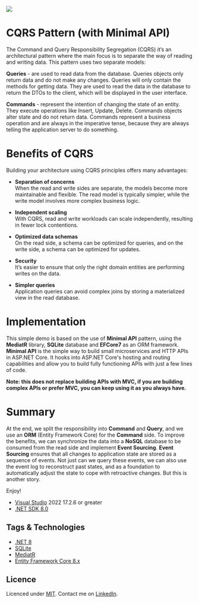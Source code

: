 ![](res/Title.jpg)

# CQRS Pattern (with Minimal API)
The Command and Query Responsibility Segregation (CQRS) it’s an architectural pattern where the main focus is to separate the way of reading and writing data. This pattern uses two separate models:

**Queries** - are used to read data from the database. Queries objects only return data and do not make any changes. Queries will only contain the methods for getting data. They are used to read the data in the database to return the DTOs to the client, which will be displayed in the user interface.

**Commands** - represent the intention of changing the state of an entity. They execute operations like Insert, Update, Delete. Commands objects alter state and do not return data. Commands represent a business operation and are always in the imperative tense, because they are always telling the application server to do something.

# Benefits of CQRS
Building your architecture using CQRS principles offers many advantages:

* **Separation of concerns**  
When the read and write sides are separate, the models become more maintainable and flexible. The read model is typically simpler, while the write model involves more complex business logic.

* **Independent scaling**  
With CQRS, read and write workloads can scale independently, resulting in fewer lock contentions.

* **Optimized data schemas**  
On the read side, a schema can be optimized for queries, and on the write side, a schema can be optimized for updates.

* **Security**  
It’s easier to ensure that only the right domain entities are performing writes on the data.

* **Simpler queries**  
Application queries can avoid complex joins by storing a materialized view in the read database.

# Implementation
This simple demo is based on the use of **Minimal API** pattern, using the **MediatR** library, **SQLite** database and **EFCore7** as an ORM framework.
**Minimal API** is the simple way to build small microservices and HTTP APIs in ASP.NET Core. It hooks into ASP.NET Core's hosting and routing capabilities and allow you to build fully functioning APIs with just a few lines of code.  
 
**Note: this does not replace building APIs with MVC, if you are building complex APIs or prefer MVC, you can keep using it as you always have.**

# Summary
At the end, we split the responsibility into **Command** and **Query**, and we use an **ORM** (Entity Framework Core) for the **Command** side. To improve the benefits, we can synchronize the data into a **NoSQL** database to be consumed from the read side and implement **Event Sourcing**.
**Event Sourcing** ensures that all changes to application state are stored as a sequence of events. Not just can we query these events, we can also use the event log to reconstruct past states, and as a foundation to automatically adjust the state to cope with retroactive changes. But this is another story.

Enjoy!

- [Visual Studio](https://www.visualstudio.com/vs/community) 2022 17.2.6 or greater
- [.NET SDK 8.0](https://dotnet.microsoft.com/download/dotnet/8.0)

## Tags & Technologies
- [.NET 8](https://github.com/dotnet/core/blob/main/release-notes/8.0)
- [SQLite](https://sqlite.org/index.html)
- [MediatR](https://github.com/jbogard/MediatR)
- [Entity Framework Core 8.x](https://learn.microsoft.com/en-us/ef/core/what-is-new/ef-core-8.0/whatsnew)

## Licence
Licenced under [MIT](http://opensource.org/licenses/mit-license.php).
Contact me on [LinkedIn](https://si.linkedin.com/in/matjazbravc).
